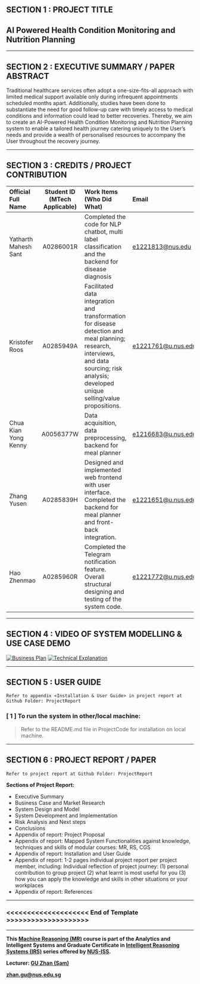 

## SECTION 1 : PROJECT TITLE
## AI Powered Health Condition Monitoring and Nutrition Planning


---

## SECTION 2 : EXECUTIVE SUMMARY / PAPER ABSTRACT
Traditional healthcare services often adopt a one-size-fits-all approach with limited medical support available only during infrequent appointments scheduled months apart.
Additionally, studies have been done to substantiate the need for good follow-up care with timely access to medical conditions and information could lead to better recoveries.
Thereby, we aim to create an AI-Powered Health Condition Monitoring and Nutrition Planning system to enable a tailored health journey catering uniquely to the User’s needs and provide a wealth of personalised resources to accompany the User throughout the recovery journey.


---

## SECTION 3 : CREDITS / PROJECT CONTRIBUTION

| Official Full Name  | Student ID (MTech Applicable)  | Work Items (Who Did What) | Email |
| :------------ |:---------------:| :-----| :-----|
| Yatharth Mahesh Sant | A0286001R | Completed the code for NLP chatbot, multi label classification and the backend for disease diagnosis| e1221813@nus.edu |
| Kristofer Roos | A0285949A | Facilitated data integration and transformation for disease detection and meal planning; research, interviews, and data sourcing; risk analysis; developed unique selling/value propositions. | e1221761@u.nus.edu |
| Chua Kian Yong Kenny | A0056377W | Data acquisition, data preprocessing, backend for meal planner | e1216683@u.nus.edu |
| Zhang Yusen | A0285839H | Designed and implemented web frontend with user interface. Completed the backend for meal planner and front-back integration. | e1221651@u.nus.edu |
| Hao Zhenmao | A0285960R | Completed the Telegram notification feature. Overall structural designing and testing of the system code. | e1221772@u.nus.edu |



---

## SECTION 4 : VIDEO OF SYSTEM MODELLING & USE CASE DEMO

[![Business Plan](https://github.com/ysant77/AI-Driven-Personal-Health-Assistant-with-Decision-Support/blob/main/img/BizPlanVid.jpg)](https://drive.google.com/file/d/1SZDIlICLT1guHcSdCIYmz9n_icRrbchH/view)
[![Technical Explanation](https://github.com/ysant77/AI-Driven-Personal-Health-Assistant-with-Decision-Support/blob/main/img/TechPlanVid.jpg)](https://drive.google.com/file/d/1noppmSPJ1mouq8jVV5EiKn_A3u9RdJVl/view)

---

## SECTION 5 : USER GUIDE

`Refer to appendix <Installation & User Guide> in project report at Github Folder: ProjectReport`


### [ 1 ] To run the system in other/local machine:
> Refer to the README.md file in ProjectCode for installation on local machine.

---
## SECTION 6 : PROJECT REPORT / PAPER

`Refer to project report at Github Folder: ProjectReport`

**Sections of Project Report:**
- Executive Summary 
- Business Case and Market Research
- System Design and Model
- System Development and Implementation
- Risk Analysis and Next steps
- Conclusions
- Appendix of report: Project Proposal
- Appendix of report: Mapped System Functionalities against knowledge, techniques and skills of modular courses: MR, RS, CGS
- Appendix of report: Installation and User Guide
- Appendix of report: 1-2 pages individual project report per project member, including: Individual reflection of project journey: (1) personal contribution to group project (2) what learnt is most useful for you (3) how you can apply the knowledge and skills in other situations or your workplaces
- Appendix of report: References 

---

### <<<<<<<<<<<<<<<<<<<< End of Template >>>>>>>>>>>>>>>>>>>>

---

**This [Machine Reasoning (MR)](https://www.iss.nus.edu.sg/executive-education/course/detail/machine-reasoning "Machine Reasoning") course is part of the Analytics and Intelligent Systems and Graduate Certificate in [Intelligent Reasoning Systems (IRS)](https://www.iss.nus.edu.sg/stackable-certificate-programmes/intelligent-systems "Intelligent Reasoning Systems") series offered by [NUS-ISS](https://www.iss.nus.edu.sg "Institute of Systems Science, National University of Singapore").**

**Lecturer: [GU Zhan (Sam)](https://www.iss.nus.edu.sg/about-us/staff/detail/201/GU%20Zhan "GU Zhan (Sam)")**

**zhan.gu@nus.edu.sg**
